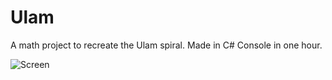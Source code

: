 # Ulam
A math project to recreate the Ulam spiral. Made in C# Console in one hour.

![Screen](http://image.prntscr.com/image/1e2e9e176e7c47f199bababa18e6bc16.png)
